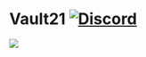 # Vault21 [![Discord](https://img.shields.io/badge/Discord-Invite-7289DA.svg?logo=Discord&style=flat-square)](https://discord.gg/HVMJVnHNaa)

<a href="https://github.com/dencelle/Vault21/graphs/contributors">
  <img src="https://contributors-img.firebaseapp.com/image?repo=dencelle/Vault21" />
</a>
